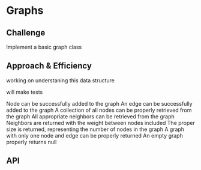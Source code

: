 # Graphs

## Challenge

Implement a basic graph class

## Approach & Efficiency

working on understaning this data structure

will make tests

Node can be successfully added to the graph
An edge can be successfully added to the graph
A collection of all nodes can be properly retrieved from the graph
All appropriate neighbors can be retrieved from the graph
Neighbors are returned with the weight between nodes included
The proper size is returned, representing the number of nodes in the graph
A graph with only one node and edge can be properly returned
An empty graph properly returns null

## API
<!-- Description of each method publicly available in your Graph -->